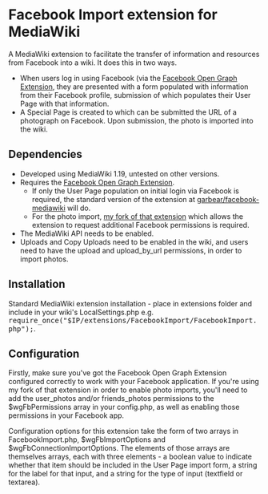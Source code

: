 # Facebook Import extension for MediaWiki

A MediaWiki extension to facilitate the transfer of information and resources from Facebook into a wiki. It does this in two ways.
- When users log in using Facebook (via the [Facebook Open Graph Extension](http://www.mediawiki.org/wiki/Extension:Facebook), they are presented with a form populated with information from their Facebook profile, submission of which populates their User Page with that information.
- A Special Page is created to which can be submitted the URL of a photograph on Facebook. Upon submission, the photo is imported into the wiki.

## Dependencies
- Developed using MediaWiki 1.19, untested on other versions.
- Requires the [Facebook Open Graph Extension](http://www.mediawiki.org/wiki/Extension:Facebook).
	- If only the User Page population on initial login via Facebook is required, the standard version of the extension at [garbear/facebook-mediawiki](https://github.com/garbear/facebook-mediawiki) will do.
	- For the photo import, [my fork of that extension](https://github.com/pgmccann/facebook-mediawiki) which allows the extension to request additional Facebook permissions is required.
- The MediaWiki API needs to be enabled.
- Uploads and Copy Uploads need to be enabled in the wiki, and users need to have the upload and upload_by_url permissions, in order to import photos.

## Installation
Standard MediaWiki extension installation - place in extensions folder and include in your wiki's LocalSettings.php e.g. <tt>require_once("$IP/extensions/FacebookImport/FacebookImport.php");</tt>.

## Configuration
Firstly, make sure you've got the Facebook Open Graph Extension configured correctly to work with your Facebook application. If you're using my fork of that extension in order to enable photo imports, you'll need to add the user_photos and/or friends_photos permissions to the $wgFbPermissions array in your config.php, as well as enabling those permissions in your Facebook app.

Configuration options for this extension take the form of two arrays in FacebookImport.php, $wgFbImportOptions and $wgFbConnectionImportOptions. The elements of those arrays are themselves arrays, each with three elements - a boolean value to indicate whether that item should be included in the User Page import form, a string for the label for that input, and a string for the type of input (textfield or textarea).